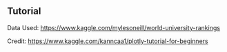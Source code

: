 ## Tutorial

Data Used: https://www.kaggle.com/mylesoneill/world-university-rankings

Credit: https://www.kaggle.com/kanncaa1/plotly-tutorial-for-beginners